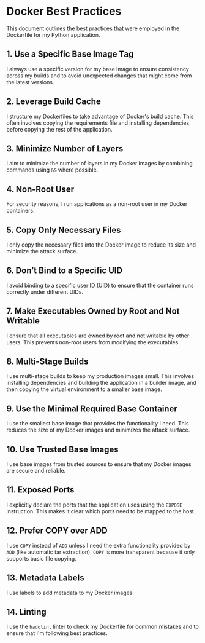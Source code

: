 # Docker Best Practices

This document outlines the best practices that were employed in the Dockerfile
for my Python application.

## 1. Use a Specific Base Image Tag

I always use a specific version for my base image to ensure consistency across
my builds and to avoid unexpected changes that might come from the latest
versions.

## 2. Leverage Build Cache

I structure my Dockerfiles to take advantage of Docker's build cache. This often
involves copying the requirements file and installing dependencies before
copying the rest of the application.

## 3. Minimize Number of Layers

I aim to minimize the number of layers in my Docker images by combining commands
using `&&` where possible.

## 4. Non-Root User

For security reasons, I run applications as a non-root user in my Docker
containers.

## 5. Copy Only Necessary Files

I only copy the necessary files into the Docker image to reduce its size and
minimize the attack surface.

## 6. Don’t Bind to a Specific UID

I avoid binding to a specific user ID (UID) to ensure that the container runs
correctly under different UIDs.

## 7. Make Executables Owned by Root and Not Writable

I ensure that all executables are owned by root and not writable by other users.
This prevents non-root users from modifying the executables.

## 8. Multi-Stage Builds

I use multi-stage builds to keep my production images small. This involves
installing dependencies and building the application in a builder image, and
then copying the virtual environment to a smaller base image.

## 9. Use the Minimal Required Base Container

I use the smallest base image that provides the functionality I need. This
reduces the size of my Docker images and minimizes the attack surface.

## 10. Use Trusted Base Images

I use base images from trusted sources to ensure that my Docker images are
secure and reliable.

## 11. Exposed Ports

I explicitly declare the ports that the application uses using the `EXPOSE`
instruction. This makes it clear which ports need to be mapped to the host.

## 12. Prefer COPY over ADD

I use `COPY` instead of `ADD` unless I need the extra functionality provided by
`ADD` (like automatic tar extraction). `COPY` is more transparent because it
only supports basic file copying.

## 13. Metadata Labels

I use labels to add metadata to my Docker images.

## 14. Linting

I use the `hadolint` linter to check my Dockerfile for common mistakes and to
ensure that I'm following best practices.
